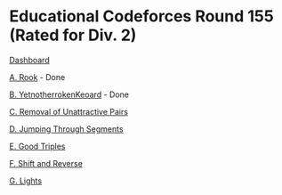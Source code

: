 # Educational Codeforces Round 155 (Rated for Div. 2)

[Dashboard](https://codeforces.com/contest/1907)

[A. Rook](https://codeforces.com/contest/1907/problem/A) - Done

[B. YetnotherrokenKeoard](https://codeforces.com/contest/1907/problem/B) - Done

[C. Removal of Unattractive Pairs](https://codeforces.com/contest/1907/problem/C)

[D. Jumping Through Segments](https://codeforces.com/contest/1907/problem/D)

[E. Good Triples](https://codeforces.com/contest/1907/problem/E)

[F. Shift and Reverse](https://codeforces.com/contest/1907/problem/F)

[G. Lights](https://codeforces.com/contest/1907/problem/G)
